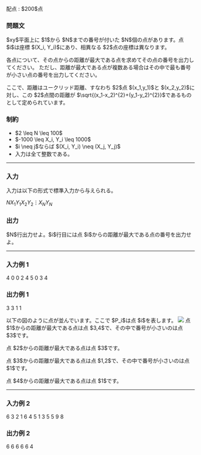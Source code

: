 
<div>

<span>

<span>

<p>
配点 : $200$点
</p>

<div>

<section>

### **問題文**

<p>
$xy$平面上に $1$から $N$までの番号が付いた $N$個の点があります。点 $i$は座標 $(X_i, Y_i)$にあり、相異なる $2$点の座標は異なります。
</p>

<p>
各点について、その点からの距離が最大である点を求めてその点の番号を出力してください。
ただし、距離が最大である点が複数ある場合はその中で最も番号が小さい点の番号を出力してください。
</p>

<p>
ここで、距離はユークリッド距離、すなわち $2$点 $(x_1,y_1)$と $(x_2,y_2)$に対し、この $2$点間の距離が $\sqrt{(x_1-x_2)^{2}+(y_1-y_2)^{2}}$であるものとして定められています。
</p>

</section>

</div>

<div>

<section>

### **制約**

<ul>

<li>
$2 \leq N \leq 100$
</li>

<li>
$-1000 \leq X_i, Y_i \leq 1000$
</li>

<li>
$i \neq j$ならば $(X_i, Y_i) \neq (X_j, Y_j)$
</li>

<li>
入力は全て整数である。
</li>

</ul>

</section>

</div>

---

<div>

<div>

<section>

### **入力**

<p>
入力は以下の形式で標準入力から与えられる。
</p>

<div>

$N$$X_1$$Y_1$$X_2$$Y_2$$\vdots$$X_N$$Y_N$
</div>

</section>

</div>

<div>

<section>

### **出力**

<p>
$N$行出力せよ。$i$行目には点 $i$からの距離が最大である点の番号を出力せよ。
</p>

</section>

</div>

</div>

---

<div>

<section>

### **入力例 1**

<div>

4
0 0
2 4
5 0
3 4

</div>

</section>

</div>

<div>

<section>

### **出力例 1**

<div>

3
3
1
1

</div>

<p>
以下の図のように点が並んでいます。ここで $P_i$は点 $i$を表します。

<img src="https://img.atcoder.jp/abc348/74796471c6f7ac6134b3b2aa014eea96.png">

</img>
点 $1$からの距離が最大である点は点 $3,4$で、その中で番号が小さいのは点 $3$です。
</p>

<p>
点 $2$からの距離が最大である点は点 $3$です。
</p>

<p>
点 $3$からの距離が最大である点は点 $1,2$で、その中で番号が小さいのは点 $1$です。
</p>

<p>
点 $4$からの距離が最大である点は点 $1$です。
</p>

</section>

</div>

---

<div>

<section>

### **入力例 2**

<div>

6
3 2
1 6
4 5
1 3
5 5
9 8

</div>

</section>

</div>

<div>

<section>

### **出力例 2**

<div>

6
6
6
6
6
4

</div>

</section>

</div>

</span>

</span>

</div>
